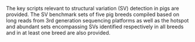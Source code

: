 The key scripts relevant to structural variation (SV) detection in pigs are provided. The SV benchmark sets of five pig breeds compiled based on long reads from 3rd generation sequencing platforms as well as the hotspot and abundant sets encompassing SVs identified respectively in all breeds and in at least one breed are also provided.

